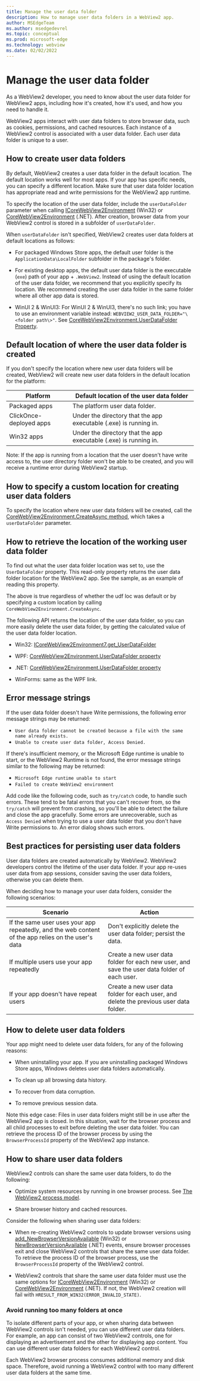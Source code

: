 ```yaml
---
title: Manage the user data folder
description: How to manage user data folders in a WebView2 app.
author: MSEdgeTeam
ms.author: msedgedevrel
ms.topic: conceptual
ms.prod: microsoft-edge
ms.technology: webview
ms.date: 02/02/2022
---
```

# Manage the user data folder

<!--
lexicon:
the "user data folder" is used to store x, y, & z.
The "user data folder location" is where the user data folder is located; its path.
-->

As a WebView2 developer, you need to know about the user data folder for WebView2 apps, including how it's created, how it's used, and how you need to handle it.

WebView2 apps interact with user data folders to store browser data, such as cookies, permissions, and cached resources.  Each instance of a WebView2 control is associated with a user data folder.  Each user data folder is unique to a user.


<!-- ====================================================================== -->
## How to create user data folders

By default, WebView2 creates a user data folder in the default location.  The default location works well for most apps.  If your app has specific needs, you can specify a different location.  Make sure that user data folder location has appropriate read and write permissions for the WebView2 app runtime.

To specify the location of the user data folder, include the `userDataFolder` parameter when calling [ICoreWebView2Environment](/microsoft-edge/webview2/reference/win32/icorewebview2environment) (Win32) or [CoreWebView2Environment](/dotnet/api/microsoft.web.webview2.core.corewebview2environment) (.NET).  After creation, browser data from your WebView2 control is stored in a subfolder of `userDataFolder`.

When `userDataFolder` isn't specified, WebView2 creates user data folders at default locations as follows:

*  For packaged Windows Store apps, the default user folder is the `ApplicationData\LocalFolder` subfolder in the package's folder.

*  For existing desktop apps, the default user data folder is the executable (`exe`) path of your app + `.WebView2`.  Instead of using the default location of the user data folder, we recommend that you explicitly specify its location.  We recommend creating the user data folder in the same folder where all other app data is stored.

*  WinUI 2 & WinUI3: For WinUI 2 & WinUI3, there's no such link; you have to use an environment variable instead: `WEBVIEW2_USER_DATA_FOLDER="\<folder path\>"`.  See [CoreWebView2Environment.UserDataFolder Property](/dotnet/api/microsoft.web.webview2.core.corewebview2environment.userdatafolder).


<!-- ====================================================================== -->
## Default location of where the user data folder is created

If you don't specify the location where new user data folders will be created, WebView2 will create new user data folders in the default location for the platform:

| Platform | Default location of the user data folder |
|---|---|
| Packaged apps | The platform user data folder. |
| ClickOnce-deployed apps | Under the directory that the app executable (.exe) is running in. |
| Win32 apps | Under the directory that the app executable (.exe) is running in. |

Note: If the app is running from a location that the user doesn't have write access to, the user directory folder won't be able to be created, and you will receive a runtime error during WebView2 startup.


<!-- ====================================================================== -->
## How to specify a custom location for creating user data folders

To specify the location where new user data folders will be created, call the [CoreWebView2Environment.CreateAsync method](/dotnet/api/microsoft.web.webview2.core.corewebview2environment.createasync), which takes a `userDataFolder` parameter.
<!-- todo: Expand this with sample code for each platform
we have sample for each platform, two lines of code, more durable is point to the sample instead of copying the two lines here.
find .cpp or .cs file near https://github.com/MicrosoftEdge/WebView2Samples/tree/master/SampleApps/WebView2APISample
-->


<!-- ====================================================================== -->
## How to retrieve the location of the working user data folder

To find out what the user data folder location was set to, use the `UserDataFolder` property.  This read-only property returns the user data folder location for the WebView2 app.  See the sample, as an example of reading this property.

The above is true regardless of whether the udf loc was default or by specifying a custom location by calling `CoreWebView2Environment.CreateAsync`.

The following API returns the location of the user data folder, so you can more easily delete the user data folder, by getting the calculated value of the user data folder location.

<!-- C++-style Property -->
*  Win32: [ICoreWebView2Environment7.get_UserDataFolder](/microsoft-edge/webview2/reference/win32/icorewebview2environment7#get_userdatafolder)
<!-- don't need to link to the sample repo, b/c the API Ref contains a sample of calling this method -->

<!-- C#-style Property for these 3 platforms: -->
*  WPF: [CoreWebView2Environment.UserDataFolder property](/dotnet/api/microsoft.web.webview2.core.corewebview2environment.userdatafolder)
<!-- todo: update the page https://docs.microsoft.com/en-us/dotnet/api/microsoft.web.webview2.core.corewebview2environment.userdatafolder?view=webview2-dotnet-1.0.1108.44 to add an example/sample of reading this property. -->

* .NET: [CoreWebView2Environment.UserDataFolder property](/dotnet/api/microsoft.web.webview2.core.corewebview2environment.userdatafolder)
<!-- same link & comment as above -->

*  WinForms: same as the WPF link.
<!-- same link & comment as above -->


<!-- ====================================================================== -->
## Error message strings

<!-- this is true whether custom or default -->
If the user data folder doesn't have Write permissions, the following error message strings may be returned:
* `User data folder cannot be created because a file with the same name already exists.`
* `Unable to create user data folder, Access Denied.`

If there's insufficient memory, or the Microsoft Edge runtime is unable to start, or the WebView2 Runtime is not found, the error message strings similar to the following may be returned:
*  `Microsoft Edge runtime unable to start`
*  `Failed to create WebView2 environment`

Add code like the following code, such as `try/catch` code, to handle such errors.  These tend to be fatal errors that you can't recover from, so the `try/catch` will prevent from crashing, so you'll be able to detect the failure and close the app gracefully.  Some errors are unrecoverable, such as `Access Denied` when trying to use a user data folder that you don't have Write permissions to.  An error dialog shows such errors.


<!-- ====================================================================== -->
## Best practices for persisting user data folders

User data folders are created automatically by WebView2.  WebView2 developers control the lifetime of the user data folder.  If your app re-uses user data from app sessions, consider saving the user data folders, otherwise you can delete them.

When deciding how to manage your user data folders, consider the following scenarios:

| Scenario | Action |
|---|---|
| If the same user uses your app repeatedly, and the web content of the app relies on the user's data | Don't explicitly delete the user data folder; persist the data. |
| If multiple users use your app repeatedly | Create a new user data folder for each new user, and save the user data folder of each user. |
| If your app doesn't have repeat users | Create a new user data folder for each user, and delete the previous user data folder. |


<!-- ====================================================================== -->
## How to delete user data folders

Your app might need to delete user data folders, for any of the following reasons:

*  When uninstalling your app.  If you are uninstalling packaged Windows Store apps, Windows deletes user data folders automatically.
<!-- todo: find the samles that are doing this, and add links here pointing to those samples as an examptle of how to delete the user data folder by using the APIs (one per platform) that are linked above. -->

*  To clean up all browsing data history.

*  To recover from data corruption.

*  To remove previous session data.

Note this edge case: Files in user data folders might still be in use after the WebView2 app is closed.  In this situation, wait for the browser process and all child processes to exit before deleting the user data folder.  You can retrieve the process ID of the browser process by using the `BrowserProcessId` property of the WebView2 app instance.


<!-- ====================================================================== -->
## How to share user data folders

WebView2 controls can share the same user data folders, to do the following:

*  Optimize system resources by running in one browser process.  See [The WebView2 process model](../concepts/process-model.md).

*  Share browser history and cached resources.


Consider the following when sharing user data folders:

*  When re-creating WebView2 controls to update browser versions using [add_NewBrowserVersionAvailable](/microsoft-edge/webview2/reference/win32/icorewebview2environment#add_newbrowserversionavailable) (Win32) or [NewBrowserVersionAvailable](/dotnet/api/microsoft.web.webview2.core.corewebview2environment.newbrowserversionavailable) (.NET) events, ensure browser processes exit and close WebView2 controls that share the same user data folder.  To retrieve the process ID of the browser process, use the `BrowserProcessId` property of the WebView2 control.

*  WebView2 controls that share the same user data folder must use the same options for [ICoreWebView2Environment](/microsoft-edge/webview2/reference/win32/icorewebview2environment) (Win32) or [CoreWebView2Environment](/dotnet/api/microsoft.web.webview2.core.corewebview2environment) (.NET).  If not, the WebView2 creation will fail with `HRESULT_FROM_WIN32(ERROR_INVALID_STATE)`.


### Avoid running too many folders at once

To isolate different parts of your app, or when sharing data between WebView2 controls isn't needed, you can use different user data folders.  For example, an app can consist of two WebView2 controls, one for displaying an advertisement and the other for displaying app content.  You can use different user data folders for each WebView2 control.

Each WebView2 browser process consumes additional memory and disk space.  Therefore, avoid running a WebView2 control with too many different user data folders at the same time.

